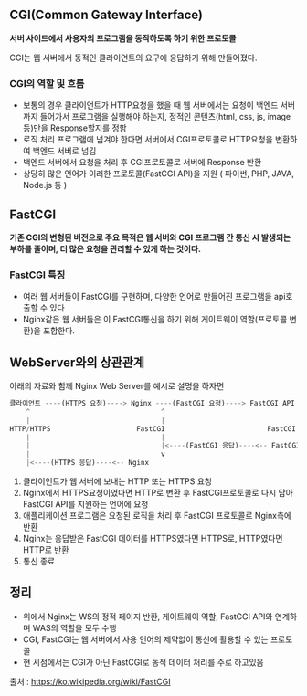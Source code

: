 ## CGI(Common Gateway Interface)

**서버 사이드에서 사용자의 프로그램을 동작하도록 하기 위한 프로토콜**

CGI는 웹 서버에서 동적인 클라이언트의 요구에 응답하기 위해 만들어졌다.

### CGI의 역할 및 흐름

- 보통의 경우 클라이언트가 HTTP요청을 했을 때 웹 서버에서는 요청이 백엔드 서버까지 들어가서 프로그램을 실행해야 하는지, 정적인 콘텐츠(html, css, js, image 등)만을 Response할지를 정함
- 로직 처리 프로그램에 넘겨야 한다면 서버에서 CGI프로토콜로 HTTP요청을 변환하여 백엔드 서버로 넘김
- 백엔드 서버에서 요청을 처리 후 CGI프로토콜로 서버에 Response 반환
- 상당히 많은 언어가 이러한 프로토콜(FastCGI API)을 지원 ( 파이썬, PHP, JAVA, Node.js 등 )

## FastCGI

**기존 CGI의 변형된 버전으로 주요 목적은 웹 서버와 CGI 프로그램 간 통신 시 발생되는 부하를 줄이며, 더 많은 요청을 관리할 수 있게 하는 것이다.**

### FastCGI 특징

- 여러 웹 서버들이 FastCGI를 구현하며, 다양한 언어로 만들어진 프로그램을 api호출할 수 있다
- Nginx같은 웹 서버들은 이 FastCGI통신을 하기 위해 게이트웨이 역할(프로토콜 변환)을 포함한다.

## WebServer와의 상관관계

아래의 자료와 함께 Nginx Web Server를 예시로 설명을 하자면

```jsx
클라이언트 ----(HTTPS 요청)----> Nginx ----(FastCGI 요청)----> FastCGI API 바인딩 request
    ^                                ^                                   |
    |                                |                                   |
HTTP/HTTPS                     FastCGI                         FastCGI API 바인딩 언어 실행
    |                                |                                   v
    |                                |<----(FastCGI 응답)----<-- FastCGI API 바인딩 response
    |                                v
    |<----(HTTPS 응답)----<-- Nginx

```

1. 클라이언트가 웹 서버에 보내는 HTTP 또는 HTTPS 요청
2. Nginx에서 HTTPS요청이였다면 HTTP로 변환 후 FastCGI프로토콜로 다시 담아 FastCGI API를 지원하는 언어에 요청
3. 애플리케이션 프로그램은 요청된 로직을 처리 후 FastCGI 프로토콜로 Nginx측에 반환
4. Nginx는 응답받은 FastCGI 데이터를 HTTPS였다면 HTTPS로, HTTP였다면 HTTP로 반환
5. 통신 종료

## 정리

- 위에서 Nginx는 WS의 정적 페이지 반환, 게이트웨이 역할, FastCGI API와 연계하며 WAS의 역할을 모두 수행
- CGI, FastCGI는 웹 서버에서 사용 언어의 제약없이 통신에 활용할 수 있는 프로토콜
- 현 시점에서는 CGI가 아닌 FastCGI로 동적 데이터 처리를 주로 하고있음

출처 : https://ko.wikipedia.org/wiki/FastCGI
